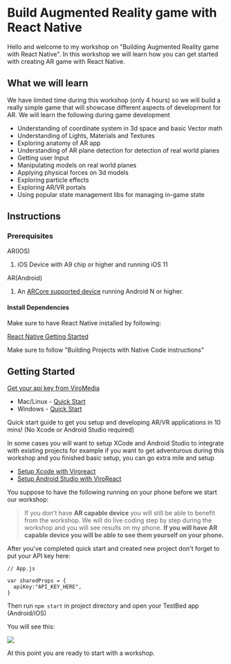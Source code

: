 # Build Augmented Reality game with React Native

Hello and welcome to my workshop on "Building Augmented Reality game with React Native". In this workshop we will learn how you can get started with creating AR game with React Native.

## What we will learn

We have limited time during this workshop (only 4 hours) so we will build a really simple game that will showcase different aspects of development for AR. We will learn the following during game development

- Understanding of coordinate system in 3d space and basic Vector math
- Understanding of Lights, Materials and Textures
- Exploring anatomy of AR app
- Understanding of AR plane detection for detection of real world planes
- Getting user Input
- Manipulating models on real world planes
- Applying physical forces on 3d models
- Exploring particle effects
- Exploring AR/VR portals
- Using popular state management libs for managing in-game state



## Instructions

### Prerequisites

AR(IOS) 

1. iOS Device with A9 chip or higher and running iOS 11

AR(Android)

1. An [ARCore supported device](https://developers.google.com/ar/discover/#supported_devices) running Android N or higher.

#### Install Dependencies

Make sure to have React Native installed by following:

[React Native Getting Started](https://facebook.github.io/react-native/docs/getting-started.html)

Make sure to follow "Building Projects with Native Code instructions"

## Getting Started

[Get your api key from ViroMedia](https://viromedia.com/signup)

- Mac/Linux - [Quick Start](https://docs.viromedia.com/docs/quick-start)
- Windows - [Quick Start](https://docs.viromedia.com/docs/quick-start-windows)

Quick start guide to get you setup and developing AR/VR applications in 10 mins! (No Xcode or Android Studio required)

In some cases you will want to setup XCode and Android Studio to integrate with existing projects for example if you want to get adventurous during this workshop and you finished basic setup, you can go extra mile and setup 

- [Setup Xcode with Viroreact](https://docs.viromedia.com/docs/starting-a-new-viro-project-1)
- [Setup Android Studio with ViroReact](https://docs.viromedia.com/docs/installing-viro-android)

You suppose to have the following running on your phone before we start our workshop:

> If you don't have **AR capable device** you will still be able to benefit from the workshop. We will do live coding step by step during the workshop and you will see results on my phone. **If you will have AR capable device you will be able to see them yourself on your phone.**



After you've completed quick start and created new project don't forget to put your API key here:

```
// App.js

var sharedProps = {
  apiKey:"API_KEY_HERE",
}
```



Then run `npm start` in project directory and open your TestBed app (Android/iOS)

You will see this:

[![](http://img.youtube.com/vi/pjfSwKO0iKs/0.jpg)](http://www.youtube.com/watch?v=pjfSwKO0iKs "")

At this point you are ready to start with a workshop. 



